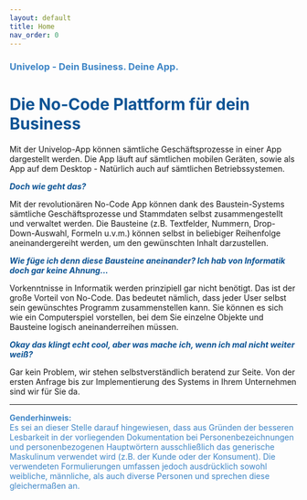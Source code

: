 ```yaml
---
layout: default
title: Home
nav_order: 0
---
```


### <span style="color:#3d85c6">Univelop - Dein Business. Deine App.</span>
# <span style="color:#0b5394">**Die No-Code Plattform für dein Business**</span>

Mit der Univelop-App können sämtliche Geschäftsprozesse in einer App dargestellt werden. Die App läuft auf sämtlichen mobilen Geräten, sowie als App auf dem Desktop - Natürlich auch auf sämtlichen Betriebssystemen.

<span style="color:#0b5394">***Doch wie geht das?***</span>

Mit der revolutionären No-Code App können dank des Baustein-Systems sämtliche Geschäftsprozesse und Stammdaten selbst zusammengestellt und verwaltet werden. Die Bausteine (z.B. Textfelder, Nummern, Drop-Down-Auswahl, Formeln u.v.m.) können selbst in beliebiger Reihenfolge aneinandergereiht werden, um den gewünschten Inhalt darzustellen.

<span style="color:#0b5394">***Wie füge ich denn diese Bausteine aneinander? Ich hab von Informatik doch gar keine Ahnung...***</span>

Vorkenntnisse in Informatik werden prinzipiell gar nicht benötigt. Das ist der große Vorteil von No-Code. Das bedeutet nämlich, dass jeder User selbst sein gewünschtes Programm zusammenstellen kann. Sie können es sich wie ein Computerspiel vorstellen, bei dem Sie einzelne Objekte und Bausteine logisch aneinanderreihen müssen. 

<span style="color:#0b5394">***Okay das klingt echt cool, aber was mache ich, wenn ich mal nicht weiter weiß?***</span>

Gar kein Problem, wir stehen selbstverständlich beratend zur Seite. Von der ersten Anfrage bis zur Implementierung des Systems in Ihrem Unternehmen sind wir für Sie da.

---

<span style="color:#3d85c6">**Genderhinweis:**  
Es sei an dieser Stelle darauf hingewiesen, dass aus Gründen der besseren Lesbarkeit in der vorliegenden Dokumentation 
bei Personenbezeichnungen und personenbezogenen Hauptwörtern ausschließlich das generische Maskulinum verwendet wird 
(z.B. der Kunde oder der Konsument). Die verwendeten Formulierungen umfassen jedoch ausdrücklich sowohl weibliche, 
männliche, als auch diverse Personen und sprechen diese gleichermaßen an.</span>